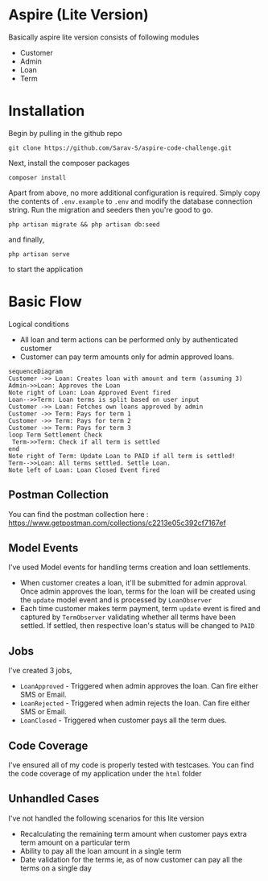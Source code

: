 # Aspire (Lite Version)

Basically aspire lite version consists of following modules

- Customer
- Admin
- Loan
- Term

# Installation

Begin by pulling in the github repo

`git clone https://github.com/Sarav-S/aspire-code-challenge.git`

Next, install the composer packages

`composer install`

Apart from above, no more additional configuration is required. Simply copy the contents of `.env.example`  to `.env` and modify the database connection string. Run the migration and seeders then you're good to go.

`php artisan migrate && php artisan db:seed`

and finally,

`php artisan serve`

to start the application

# Basic Flow

Logical conditions

- All loan and term actions can be performed only by authenticated customer
- Customer can pay term amounts only for admin approved loans.

```mermaid
sequenceDiagram
Customer ->> Loan: Creates loan with amount and term (assuming 3)
Admin->>Loan: Approves the Loan
Note right of Loan: Loan Approved Event fired
Loan-->>Term: Loan terms is split based on user input
Customer ->> Loan: Fetches own loans approved by admin
Customer ->> Term: Pays for term 1
Customer ->> Term: Pays for term 2
Customer ->> Term: Pays for term 3
loop Term Settlement Check  
 Term->>Term: Check if all term is settled
end  
Note right of Term: Update Loan to PAID if all term is settled!
Term-->>Loan: All terms settled. Settle Loan.
Note left of Loan: Loan Closed Event fired

```

## Postman Collection

You can find the postman collection here : https://www.getpostman.com/collections/c2213e05c392cf7167ef


## Model Events

I've used Model events for handling terms creation and loan settlements. 

- When customer creates a loan, it'll be submitted for admin approval. Once admin approves the loan, terms for the loan will be created using the `update` model event and is processed by `LoanObserver`
- Each time customer makes term payment, term `update` event is fired and captured by `TermObserver` validating whether all terms have been settled. If settled, then respective loan's status will be changed to `PAID` 

## Jobs

I've created 3 jobs, 

- `LoanApproved` - Triggered when admin approves the loan. Can fire either SMS or Email.
- `LoanRejected` - Triggered when admin rejects the loan. Can fire either SMS or Email.
- `LoanClosed` - Triggered when customer pays all the term dues.

## Code Coverage

I've ensured all of my code is properly tested with testcases. You can find the code coverage of my application under the `html` folder

## Unhandled Cases

I've not handled the following scenarios for this lite version

- Recalculating the remaining term amount when customer pays extra term amount on a particular term
- Ability to pay all the loan amount in a single term 
- Date validation for the terms ie, as of now customer can pay all the terms on a single day
